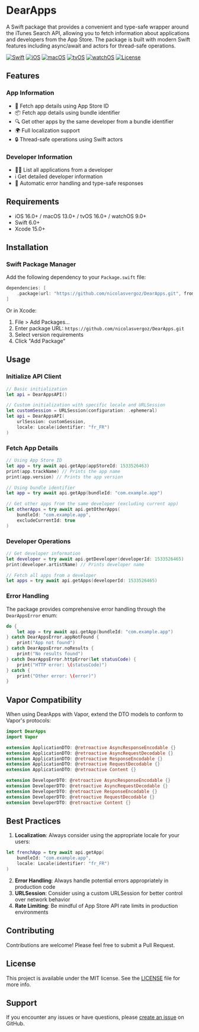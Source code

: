 # DearApps

A Swift package that provides a convenient and type-safe wrapper around the iTunes Search API, allowing you to fetch information about applications and developers from the App Store. The package is built with modern Swift features including async/await and actors for thread-safe operations.

[![Swift](https://img.shields.io/badge/Swift-6.0+-orange.svg)](https://swift.org)
[![iOS](https://img.shields.io/badge/iOS-16.0+-blue.svg)](https://developer.apple.com/ios/)
[![macOS](https://img.shields.io/badge/macOS-13.0+-blue.svg)](https://developer.apple.com/macos/)
[![tvOS](https://img.shields.io/badge/tvOS-16.0+-blue.svg)](https://developer.apple.com/tvos/)
[![watchOS](https://img.shields.io/badge/watchOS-9.0+-blue.svg)](https://developer.apple.com/watchos/)
[![License](https://img.shields.io/badge/license-MIT-green.svg)](https://github.com/nicolasvergoz/DearApps/blob/main/LICENSE)

## Features

### App Information
- 📱 Fetch app details using App Store ID
- 📦 Fetch app details using bundle identifier
- 🔍 Get other apps by the same developer from a bundle identifier
- 🌍 Full localization support
- 🔒 Thread-safe operations using Swift actors

### Developer Information
- 👨‍💻 List all applications from a developer
- ℹ️ Get detailed developer information
- 🔄 Automatic error handling and type-safe responses

## Requirements

- iOS 16.0+ / macOS 13.0+ / tvOS 16.0+ / watchOS 9.0+
- Swift 6.0+
- Xcode 15.0+

## Installation

### Swift Package Manager

Add the following dependency to your `Package.swift` file:

```swift
dependencies: [
    .package(url: "https://github.com/nicolasvergoz/DearApps.git", from: "1.1.1")
]
```

Or in Xcode:
1. File > Add Packages...
2. Enter package URL: `https://github.com/nicolasvergoz/DearApps.git`
3. Select version requirements
4. Click "Add Package"

## Usage

### Initialize API Client

```swift
// Basic initialization
let api = DearAppsAPI()

// Custom initialization with specific locale and URLSession
let customSession = URLSession(configuration: .ephemeral)
let api = DearAppsAPI(
    urlSession: customSession,
    locale: Locale(identifier: "fr_FR")
)
```

### Fetch App Details

```swift
// Using App Store ID
let app = try await api.getApp(appStoreId: 1533526463)
print(app.trackName) // Prints the app name
print(app.version) // Prints the app version

// Using bundle identifier
let app = try await api.getApp(bundleId: "com.example.app")

// Get other apps from the same developer (excluding current app)
let otherApps = try await api.getOtherApps(
    bundleId: "com.example.app",
    excludeCurrentId: true
)
```

### Developer Operations
```swift
// Get developer information
let developer = try await api.getDeveloper(developerId: 1533526465)
print(developer.artistName) // Prints developer name

// Fetch all apps from a developer
let apps = try await api.getApps(developerId: 1533526465)
```

### Error Handling

The package provides comprehensive error handling through the `DearAppsError` enum:

```swift
do {
    let app = try await api.getApp(bundleId: "com.example.app")
} catch DearAppsError.appNotFound {
    print("App not found")
} catch DearAppsError.noResults {
    print("No results found")
} catch DearAppsError.httpError(let statusCode) {
    print("HTTP error: \(statusCode)")
} catch {
    print("Other error: \(error)")
}
```

## Vapor Compatibility

When using DearApps with Vapor, extend the DTO models to conform to Vapor's protocols:

```swift
import DearApps
import Vapor

extension ApplicationDTO: @retroactive AsyncResponseEncodable {}
extension ApplicationDTO: @retroactive AsyncRequestDecodable {}
extension ApplicationDTO: @retroactive ResponseEncodable {}
extension ApplicationDTO: @retroactive RequestDecodable {}
extension ApplicationDTO: @retroactive Content {}

extension DeveloperDTO: @retroactive AsyncResponseEncodable {}
extension DeveloperDTO: @retroactive AsyncRequestDecodable {}
extension DeveloperDTO: @retroactive ResponseEncodable {}
extension DeveloperDTO: @retroactive RequestDecodable {}
extension DeveloperDTO: @retroactive Content {}
```

## Best Practices

1. **Localization**: Always consider using the appropriate locale for your users:
```swift
let frenchApp = try await api.getApp(
    bundleId: "com.example.app",
    locale: Locale(identifier: "fr_FR")
)
```

2. **Error Handling**: Always handle potential errors appropriately in production code
3. **URLSession**: Consider using a custom URLSession for better control over network behavior
4. **Rate Limiting**: Be mindful of App Store API rate limits in production environments

## Contributing

Contributions are welcome! Please feel free to submit a Pull Request.

## License

This project is available under the MIT license. See the [LICENSE](LICENSE) file for more info.

## Support

If you encounter any issues or have questions, please [create an issue](https://github.com/nicolasvergoz/DearApps/issues/new) on GitHub.
